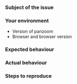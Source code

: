 ### Subject of the issue

<!-- Describe your issue here. -->

### Your environment

- Version of panzoom
- Browser and browser version

### Expected behaviour

<!-- Describe what should happen. -->

### Actual behaviour

<!-- Describe what happens instead. -->

### Steps to reproduce

<!-- Describe how to reproduce this issue. Please provide a working demo; you can use [this template](https://jsbin.com/mofeli/edit?html,js,output) as a base. -->
